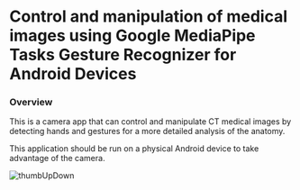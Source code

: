 
# Control and manipulation of medical images using Google MediaPipe Tasks Gesture Recognizer for Android Devices

### Overview

This is a camera app that can control and manipulate CT medical images by detecting hands and gestures for a more detailed analysis of the anatomy. 

This application should be run on a physical Android device to take advantage of the camera.

![thumbUpDown](https://github.com/AxxhimK/dicom_nav/assets/71599262/7aa6d58c-7005-4e2b-bd26-1f73cb098b2c)
